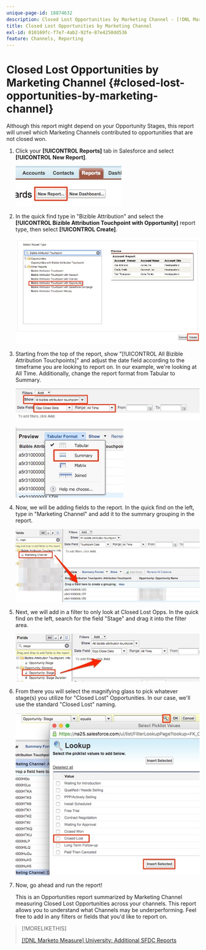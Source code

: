 ```yaml
---
unique-page-id: 18874632
description: Closed Lost Opportunities by Marketing Channel - [!DNL Marketo Measure]
title: Closed Lost Opportunities by Marketing Channel
exl-id: 010169fc-f7e7-4ab2-92fe-87e4250dd536
feature: Channels, Reporting
---
```

# Closed Lost Opportunities by Marketing Channel {#closed-lost-opportunities-by-marketing-channel}

Although this report might depend on your Opportunity Stages, this report will unveil which Marketing Channels contributed to opportunities that are not closed won.

1. Click your **[!UICONTROL Reports]** tab in Salesforce and select **[!UICONTROL New Report]**.

   ![](assets/1-3.jpg)

1. In the quick find type in "Bizible Attribution" and select the **[!UICONTROL Bizible Attribution Touchpoint with Opportunity]** report type, then select **[!UICONTROL Create]**.

   ![](assets/2-3.jpg)

1. Starting from the top of the report, show "[!UICONTROL All Bizible Attribution Touchpoints]" and adjust the date field according to the timeframe you are looking to report on. In our example, we're looking at All Time. Additionally, change the report format from Tabular to Summary.

   ![](assets/3-3.jpg)

   ![](assets/4-2.jpg)

1. Now, we will be adding fields to the report. In the quick find on the left, type in "Marketing Channel" and add it to the summary grouping in the report.

   ![](assets/5.jpg)

1. Next, we will add in a filter to only look at Closed Lost Opps. In the quick find on the left, search for the field "Stage" and drag it into the filter area.

   ![](assets/6.jpg)

1. From there you will select the magnifying glass to pick whatever stage(s) you utilize for "Closed Lost" Opportunities. In our case, we'll use the standard "Closed Lost" naming.

   ![](assets/7.jpg)

1. Now, go ahead and run the report!

   This is an Opportunities report summarized by Marketing Channel measuring Closed Lost Opportunities across your channels. This report allows you to understand what Channels may be underperforming. Feel free to add in any filters or fields that you'd like to report on.

>[!MORELIKETHIS]
>
>[[!DNL Marketo Measure] University: Additional SFDC Reports](https://universityonline.marketo.com/courses/bizible-fundamentals-bizible-102/#/page/5c5cb68dfb384d0c9fb96cd0)
